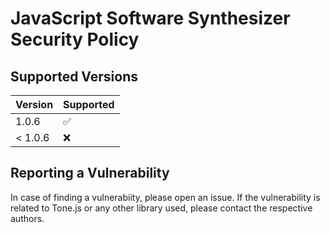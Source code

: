 # JavaScript Software Synthesizer Security Policy

## Supported Versions

| Version   | Supported          |
| --------- | ------------------ |
| 1.0.6     | :white_check_mark: |
| < 1.0.6   | :x:                |

## Reporting a Vulnerability

In case of finding a vulnerabiity, please open an issue. If the vulnerability is related to Tone.js or any other library used, please contact the respective authors.
